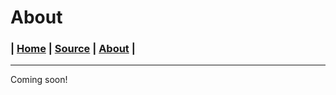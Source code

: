 # About
### | [Home](https://mrwooltrest.github.io/) | [Source](https://github.com/MrWooltrest/MrWooltrest.github.io/blob/main/about.md) | [About](https://mrwooltrest.github.io/about) |
---
Coming soon!
